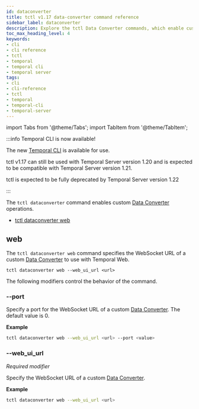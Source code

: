 ```yaml
---
id: dataconverter
title: tctl v1.17 data-converter command reference
sidebar_label: dataconverter
description: Explore the tctl Data Converter commands, which enable custom Data Converter operations on a Temporal Cluster.
toc_max_heading_level: 4
keywords:
- cli
- cli reference
- tctl
- temporal
- temporal cli
- temporal server
tags:
- cli
- cli-reference
- tctl
- temporal
- temporal-cli
- temporal-server
---
```


<!-- THIS FILE IS GENERATED. DO NOT EDIT THIS FILE DIRECTLY -->

import Tabs from '@theme/Tabs';
import TabItem from '@theme/TabItem';

:::info Temporal CLI is now available!

The new [Temporal CLI](/cli) is available for use.

tctl v1.17 can still be used with Temporal Server version 1.20 and is expected to be compatible with Temporal Server version 1.21.

tctl is expected to be fully deprecated by Temporal Server version 1.22

:::

The `tctl dataconverter` command enables custom [Data Converter](/dataconversion#) operations.

- [tctl dataconverter web](#web)

## web

The `tctl dataconverter web` command specifies the WebSocket URL of a custom [Data Converter](/dataconversion#) to use with Temporal Web.

`tctl dataconverter web --web_ui_url <url>`

The following modifiers control the behavior of the command.

### --port

Specify a port for the WebSocket URL of a custom [Data Converter](/dataconversion#).
The default value is 0.

**Example**

```bash
tctl dataconverter web --web_ui_url <url> --port <value>
```

### --web_ui_url

_Required modifier_

Specify the WebSocket URL of a custom [Data Converter](/dataconversion#).

**Example**

```bash
tctl dataconverter web --web_ui_url <url>
```

